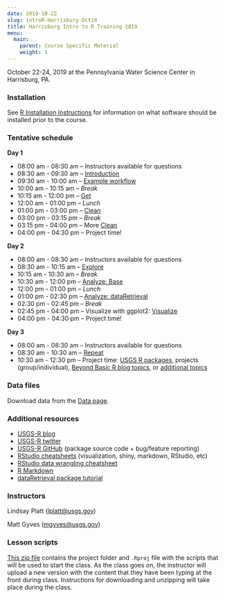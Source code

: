 ```yaml
---
date: 2019-10-22
slug: introR-Harrisburg-Oct19
title: Harrisburg Intro to R Training 2019
menu:
  main:
    parent: Course Specific Material
    weight: 1
---
```

October 22-24, 2019 at the Pennsylvania Water Science Center in
Harrisburg, PA.

### Installation

See [R Installation Instructions](/installr) for information on what
software should be installed prior to the course.

### Tentative schedule

**Day 1**

-   08:00 am - 08:30 am – Instructors available for questions
-   08:30 am - 09:30 am – [Introduction](/intro-curriculum/Introduction)
-   09:30 am - 10:00 am – [Example
    workflow](/intro-curriculum/data/data_workflow.Rmd)
-   10:00 am - 10:15 am – *Break*
-   10:15 am - 12:00 pm – [Get](/intro-curriculum/Get)
-   12:00 am - 01:00 pm – *Lunch*
-   01:00 pm - 03:00 pm – [Clean](/intro-curriculum/Clean)
-   03:00 pm - 03:15 pm – *Break*
-   03:15 pm - 04:00 pm – More [Clean](/intro-curriculum/Clean)
-   04:00 pm - 04:30 pm – Project time!

**Day 2**

-   08:00 am - 08:30 am – Instructors available for questions
-   08:30 am - 10:15 am – [Explore](/intro-curriculum/Explore)
-   10:15 am - 10:30 am – *Break*
-   10:30 am - 12:00 pm – [Analyze: Base](/intro-curriculum/Analyze)
-   12:00 pm - 01:00 pm – *Lunch*
-   01:00 pm - 02:30 pm – [Analyze:
    dataRetrieval](https://cran.r-project.org/web/packages/dataRetrieval/dataRetrieval.pdf)
-   02:30 pm - 02:45 pm – *Break*
-   02:45 pm - 04:00 pm – Visualize with ggplot2:
    [Visualize](/intro-curriculum/ggplot2/)
-   04:00 pm - 04:30 pm – Project time!

**Day 3**

-   08:00 am - 08:30 am – Instructors available for questions
-   08:30 am - 10:30 am – [Repeat](/intro-curriculum/Reproduce/)
-   10:30 am - 12:30 pm – Project time: [USGS R
    packages](/intro-curriculum/USGS/), projects (group/individual),
    [Beyond Basic R blog
    topics](https://waterdata.usgs.gov/blog/tags/beyond-basic-r/), or
    [additional topics](/intro-curriculum/Additional/)

### Data files

Download data from the [Data page](/intro-curriculum/data/).

### Additional resources

-   [USGS-R blog](https://waterdata.usgs.gov/blog/tags/r/)
-   [USGS-R twitter](https://twitter.com/USGS_R)
-   [USGS-R GitHub](https://github.com/USGS-R) (package source code +
    bug/feature reporting)
-   [RStudio
    cheatsheets](https://www.rstudio.com/resources/cheatsheets/)
    (visualization, shiny, markdown, RStudio, etc)
-   [RStudio data wrangling
    cheatsheet](https://www.rstudio.com/wp-content/uploads/2015/02/data-wrangling-cheatsheet.pdf)
-   [R Markdown](http://rmarkdown.rstudio.com/lesson-1.html)
-   [dataRetrieval package
    tutorial](https://owi.usgs.gov/R/dataRetrieval.html#1)

### Instructors

Lindsay Platt
(<a href="mailto:lplatt@usgs.gov" class="email">lplatt@usgs.gov</a>)

Matt Gyves
(<a href="mailto:mgyves@usgs.gov" class="email">mgyves@usgs.gov</a>)

### Lesson scripts

[This zip
file](https://drive.google.com/open?id=1pGtg2DA7evCD0tQkeH-TdNWf1hKGhcQQ)
contains the project folder and `.Rproj` file with the scripts that will
be used to start the class. As the class goes on, the instructor will
upload a new version with the content that they have been typing at the
front during class. Instructions for downloading and unzipping will take
place during the class.
